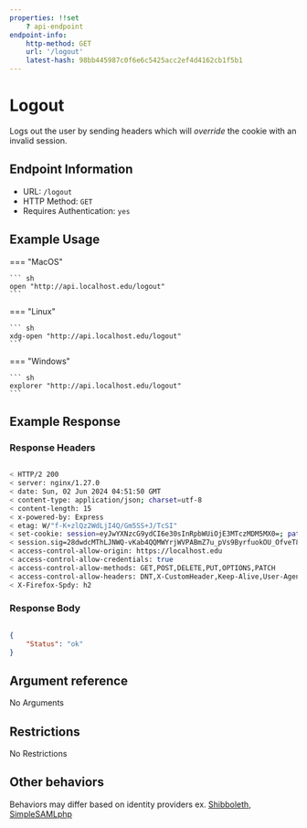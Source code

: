 ```yaml
---
properties: !!set
    ? api-endpoint
endpoint-info:
    http-method: GET
    url: '/logout'
    latest-hash: 98bb445987c0f6e6c5425acc2ef4d4162cb1f5b1
---
```


# Logout

Logs out the user by sending headers which will _override_ the cookie with an invalid session.

## Endpoint Information

- URL: `/logout`
- HTTP Method: `GET`
- Requires Authentication: `yes`

## Example Usage

=== "MacOS"

    ``` sh
    open "http://api.localhost.edu/logout"
    ```

=== "Linux"

    ``` sh
    xdg-open "http://api.localhost.edu/logout"
    ```

=== "Windows"

    ``` sh
    explorer "http://api.localhost.edu/logout"
    ```

## Example Response

### Response Headers

``` sh

< HTTP/2 200 
< server: nginx/1.27.0
< date: Sun, 02 Jun 2024 04:51:50 GMT
< content-type: application/json; charset=utf-8
< content-length: 15
< x-powered-by: Express
< etag: W/"f-K+zlQz2WdLjI4Q/Gm5SS+J/TcSI"
< set-cookie: session=eyJwYXNzcG9ydCI6e30sInRpbWUiOjE3MTczMDM5MX0=; path=/; domain=localhost.edu; Secure; SameSite=Lax
< session.sig=28dwdcMThLJNWQ-vKab4QQMWYrjWVPABmZ7u_pVs9ByrfuokOU_OfveT8H1x8EGILjp_rZ24PA2KpBxfM6JamQ; path=/; domain=localhost.edu; Secure; SameSite=Lax
< access-control-allow-origin: https://localhost.edu
< access-control-allow-credentials: true
< access-control-allow-methods: GET,POST,DELETE,PUT,OPTIONS,PATCH
< access-control-allow-headers: DNT,X-CustomHeader,Keep-Alive,User-Agent,X-Requested-With,If-Modified-Since,Cache-Control,Content-Type,Cookie
< X-Firefox-Spdy: h2

```

### Response Body

``` json

{
    "Status": "ok"
}

```

## Argument reference

No Arguments

## Restrictions

No Restrictions

## Other behaviors

Behaviors may differ based on identity providers ex. [Shibboleth](https://www.shibboleth.net/), [SimpleSAMLphp](https://simplesamlphp.org/)